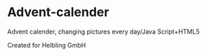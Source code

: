 # Advent-calender
Advent calender, changing pictures every day/Java Script+HTML5

Created for Helbling GmbH
